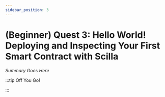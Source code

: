 ```yaml
---
sidebar_position: 3
---
```


# (Beginner) Quest 3: Hello World! Deploying and Inspecting Your First Smart Contract with Scilla

_Summary Goes Here_

:::tip Off You Go!

<QuestButton text="Happy Questing" link='' />

:::

